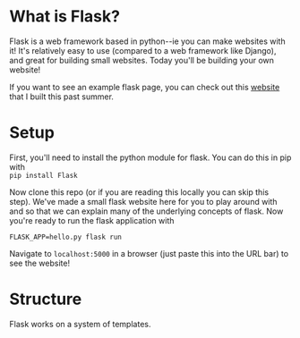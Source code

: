 # What is Flask?

Flask is a web framework based in python--ie you can make websites with it! It's relatively easy to use (compared to a web framework like Django), and great for building small websites. Today you'll be building your own website!

If you want to see an example flask page, you can check out this [website](https://www.dayzerodiagnostics.com/) that I built this past summer.

# Setup

First, you'll need to install the python module for flask. You can do this in pip with
<br>
```pip install Flask```

Now clone this repo (or if you are reading this locally you can skip this step). We've made a small flask website here for you to play around with and so that we can explain many of the underlying concepts of flask. Now you're ready to run the flask application with

```FLASK_APP=hello.py flask run```

Navigate to `localhost:5000` in a browser (just paste this into the URL bar) to see the website!

# Structure

Flask works on a system of templates.